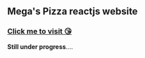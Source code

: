 ## Mega's Pizza reactjs website
### <a href="https://mg143pavankumar.github.io/meghas-pizza/">Click me to visit 😘</a>

__Still under progress__....
